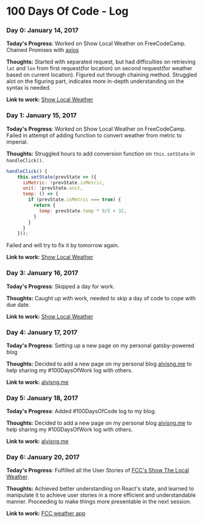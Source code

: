 # 100 Days Of Code - Log

### Day 0: January 14, 2017

**Today's Progress**: Worked on Show Local Weather on FreeCodeCamp. Chained Promises with [axios](https://github.com/mzabriskie/axios)

**Thoughts:** Started with separated request, but had difficulties on retrieving `lat` and `lon` from first request(for location) on second request(for weather based on current location). Figured out through chaining method. Struggled alot on the figuring part, indicates more in-depth understanding on the syntax is needed.

**Link to work:** [Show Local Weather](http://codepen.io/vizFlux/pen/pyzNmr)

### Day 1: January 15, 2017

**Today's Progress**: Worked on Show Local Weather on FreeCodeCamp. Failed in attempt of adding function to convert weather from metric to imperial.

**Thoughts:** Struggled hours to add conversion function on `this.setState` in `handleClick()`.
```JavaScript
handleClick() {
    this.setState(prevState => ({
      isMetric: !prevState.isMetric,
      unit: !prevState.unit,
      temp: () => {
        if (prevState.isMetric === true) {
          return {
            temp: prevState.temp * 9/5 + 32,
          }
        }
      }
    }));
```
Failed and will try to fix it by tomorrow again.

**Link to work:** [Show Local Weather](http://codepen.io/vizFlux/pen/pyzNmr)

### Day 3: January 16, 2017

**Today's Progress**: Skipped a day for work.

**Thoughts:** Caught up with work, needed to skip a day of code to cope with due date.

**Link to work:** [Show Local Weather](http://codepen.io/vizFlux/pen/pyzNmr)

### Day 4: January 17, 2017

**Today's Progress**: Setting up a new page on my personal gatsby-powered blog

**Thoughts:** Decided to add a new page on my personal blog [alvisng.me](http://alvisng.me/) to help sharing my #100DaysOfWork log with others.

**Link to work:** [alvisng.me](http://alvisng.me/)

### Day 5: January 18, 2017

**Today's Progress**: Added #100DaysOfCode log to my blog.

**Thoughts:** Decided to add a new page on my personal blog [alvisng.me](http://alvisng.me/) to help sharing my #100DaysOfWork log with others.

**Link to work:** [alvisng.me](http://alvisng.me/)

### Day 6: January 20, 2017

**Today's Progress**: Fulfilled all the User Stories of [FCC's Show The Local Weather](https://www.freecodecamp.com/challenges/show-the-local-weather).

**Thoughts:** Achieved better understanding on React's state, and learned to manipulate it to achieve user stories in a more efficient and understandable manner. Proceeding to make things more presentable in the next session.

**Link to work:** [FCC weather app](https://codepen.io/vizFlux/pen/pyzNmr)
